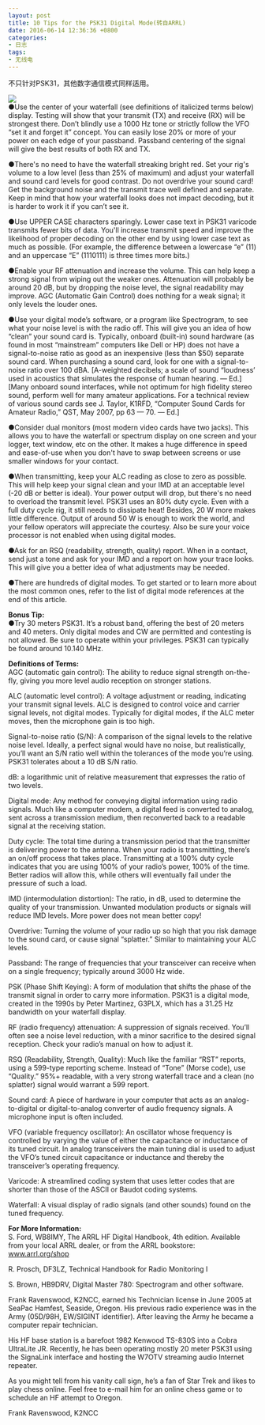 ```yaml
---
layout: post
title: 10 Tips for the PSK31 Digital Mode(转自ARRL)
date: 2016-06-14 12:36:36 +0800
categories:
- 日志
tags:
- 无线电
---
```


不只针对PSK31，其他数字通信模式同样适用。

![](https://github.com/bh3nvn/bh3nvn.github.io/raw/master/image/2016-06-14-01.jpg)    
●Use the center of your waterfall (see definitions of italicized terms below) display. Testing will show that your transmit (TX) and receive (RX) will be strongest there. Don’t blindly use a 1000 Hz tone or strictly follow the VFO “set it and forget it” concept. You can easily lose 20% or more of your power on each edge of your passband. Passband centering of the signal will give the best results of both RX and TX.

●There's no need to have the waterfall streaking bright red. Set your rig's volume to a low level (less than 25% of maximum) and adjust your waterfall and sound card levels for good contrast. Do not overdrive your sound card! Get the background noise and the transmit trace well defined and separate. Keep in mind that how your waterfall looks does not impact decoding, but it is harder to work it if you can’t see it.

●Use UPPER CASE characters sparingly. Lower case text in PSK31 varicode transmits fewer bits of data. You'll increase transmit speed and improve the likelihood of proper decoding on the other end by using lower case text as much as possible. (For example, the difference between a lowercase “e” (11) and an uppercase “E” (1110111) is three times more bits.)

●Enable your RF attenuation and increase the volume. This can help keep a strong signal from wiping out the weaker ones. Attenuation will probably be around 20 dB, but by dropping the noise level, the signal readability may improve. AGC (Automatic Gain Control) does nothing for a weak signal; it only levels the louder ones.

●Use your digital mode’s software, or a program like Spectrogram, to see what your noise level is with the radio off. This will give you an idea of how “clean” your sound card is. Typically, onboard (built-in) sound hardware (as found in most “mainstream” computers like Dell or HP) does not have a signal-to-noise ratio as good as an inexpensive (less than $50) separate sound card. When purchasing a sound card, look for one with a signal-to-noise ratio over 100 dBA. [A-weighted decibels; a scale of sound “loudness’ used in acoustics that simulates the response of human hearing. — Ed.] [Many onboard sound interfaces, while not optimum for high fidelity stereo sound, perform well for many amateur applications. For a technical review of various sound cards see J. Taylor, K1RFD, “Computer Sound Cards for Amateur Radio,” QST, May 2007, pp 63 — 70. — Ed.]

●Consider dual monitors (most modern video cards have two jacks). This allows you to have the waterfall or spectrum display on one screen and your logger, text window, etc on the other. It makes a huge difference in speed and ease-of-use when you don't have to swap between screens or use smaller windows for your contact.

●When transmitting, keep your ALC reading as close to zero as possible. This will help keep your signal clean and your IMD at an acceptable level (-20 dB or better is ideal). Your power output will drop, but there's no need to overload the transmit level. PSK31 uses an 80% duty cycle. Even with a full duty cycle rig, it still needs to dissipate heat! Besides, 20 W more makes little difference. Output of around 50 W is enough to work the world, and your fellow operators will appreciate the courtesy. Also be sure your voice processor is not enabled when using digital modes.

●Ask for an RSQ (readability, strength, quality) report. When in a contact, send just a tone and ask for your IMD and a report on how your trace looks. This will give you a better idea of what adjustments may be needed.

●There are hundreds of digital modes. To get started or to learn more about the most common ones, refer to the list of digital mode references at the end of this article.

**Bonus Tip:**    
●Try 30 meters PSK31. It’s a robust band, offering the best of 20 meters and 40 meters. Only digital modes and CW are permitted and contesting is not allowed. Be sure to operate within your privileges. PSK31 can typically be found around 10.140 MHz.

**Definitions of Terms:**    
AGC (automatic gain control): The ability to reduce signal strength on-the-fly, giving you more level audio reception on stronger stations.    

ALC (automatic level control): A voltage adjustment or reading, indicating your transmit signal levels. ALC is designed to control voice and carrier signal levels, not digital modes. Typically for digital modes, if the ALC meter moves, then the microphone gain is too high.    

Signal-to-noise ratio (S/N): A comparison of the signal levels to the relative noise level. Ideally, a perfect signal would have no noise, but realistically, you’ll want an S/N ratio well within the tolerances of the mode you’re using. PSK31 tolerates about a 10 dB S/N ratio.    

dB: a logarithmic unit of relative measurement that expresses the ratio of two levels.    

Digital mode: Any method for conveying digital information using radio signals. Much like a computer modem, a digital feed is converted to analog, sent across a transmission medium, then reconverted back to a readable signal at the receiving station.    

Duty cycle: The total time during a transmission period that the transmitter is delivering power to the antenna. When your radio is transmitting, there’s an on/off process that takes place. Transmitting at a 100% duty cycle indicates that you are using 100% of your radio’s power, 100% of the time. Better radios will allow this, while others will eventually fail under the pressure of such a load.    

IMD (intermodulation distortion): The ratio, in dB, used to determine the quality of your transmission. Unwanted modulation products or signals will reduce IMD levels. More power does not mean better copy!    

Overdrive: Turning the volume of your radio up so high that you risk damage to the sound card, or cause signal “splatter.” Similar to maintaining your ALC levels.    

Passband: The range of frequencies that your transceiver can receive when on a single frequency; typically around 3000 Hz wide.    

PSK (Phase Shift Keying): A form of modulation that shifts the phase of the transmit signal in order to carry more information. PSK31 is a digital mode, created in the 1990s by Peter Martinez, G3PLX, which has a 31.25 Hz bandwidth on your waterfall display.    

RF (radio frequency) attenuation: A suppression of signals received. You’ll often see a noise level reduction, with a minor sacrifice to the desired signal reception. Check your radio’s manual on how to adjust it.    

RSQ (Readability, Strength, Quality): Much like the familiar “RST” reports, using a 599-type reporting scheme. Instead of “Tone” (Morse code), use “Quality.” 95%+ readable, with a very strong waterfall trace and a clean (no splatter) signal would warrant a 599 report.    

Sound card: A piece of hardware in your computer that acts as an analog-to-digital or digital-to-analog converter of audio frequency signals. A microphone input is often included.    

VFO (variable frequency oscillator): An oscillator whose frequency is controlled by varying the value of either the capacitance or inductance of its tuned circuit. In analog transceivers the main tuning dial is used to adjust the VFO’s tuned circuit capacitance or inductance and thereby the transceiver’s operating frequency.    

Varicode: A streamlined coding system that uses letter codes that are shorter than those of the ASCII or Baudot coding systems.    

Waterfall: A visual display of radio signals (and other sounds) found on the tuned frequency.    

**For More Information:**     
S. Ford, WB8IMY, The ARRL HF Digital Handbook, 4th edition. Available from your local ARRL dealer, or from the ARRL bookstore: www.arrl.org/shop

R. Prosch, DF3LZ, Technical Handbook for Radio Monitoring I

S. Brown, HB9DRV, Digital Master 780: Spectrogram and other software.

Frank Ravenswood, K2NCC, earned his Technician license in June 2005 at SeaPac Hamfest, Seaside, Oregon. His previous radio experience was in the Army (05D/98H, EW/SIGINT identifier). After leaving the Army he became a computer repair technician.

His HF base station is a barefoot 1982 Kenwood TS-830S into a Cobra UltraLite JR. Recently, he has been operating mostly 20 meter PSK31 using the SignaLink interface and hosting the W7OTV streaming audio Internet repeater.

As you might tell from his vanity call sign, he’s a fan of Star Trek and likes to play chess online. Feel free to e-mail him for an online chess game or to schedule an HF attempt to Oregon.

Frank Ravenswood, K2NCC

